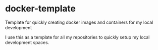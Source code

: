 # docker-template
Template for quickly creating docker images and containers for my local development

I use this as a template for all my repositories to quickly setup my local development spaces.
